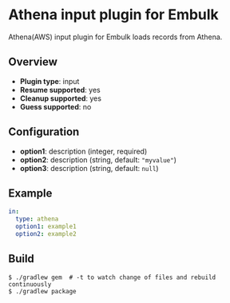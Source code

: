 # Athena input plugin for Embulk

Athena(AWS) input plugin for Embulk loads records from Athena.

## Overview

* **Plugin type**: input
* **Resume supported**: yes
* **Cleanup supported**: yes
* **Guess supported**: no

## Configuration

- **option1**: description (integer, required)
- **option2**: description (string, default: `"myvalue"`)
- **option3**: description (string, default: `null`)

## Example

```yaml
in:
  type: athena
  option1: example1
  option2: example2
```


## Build

```
$ ./gradlew gem  # -t to watch change of files and rebuild continuously
$ ./gradlew package
```